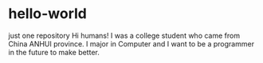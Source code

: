 # hello-world
just one repository
Hi humans!
I was a college student who came from China ANHUI province.
I major in Computer and I want to be a programmer in the future to make better.
